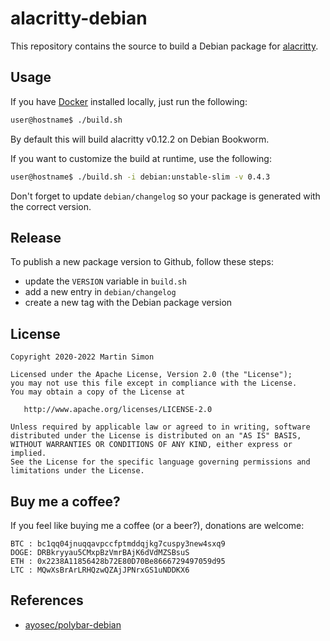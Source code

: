 # alacritty-debian

This repository contains the source to build a Debian package for [alacritty](https://github.com/alacritty/alacritty).

## Usage

If you have [Docker](https://www.docker.com/) installed locally, just run the following:

```bash
user@hostname$ ./build.sh
```
By default this will build alacritty v0.12.2 on Debian Bookworm.

If you want to customize the build at runtime, use the following:

```bash
user@hostname$ ./build.sh -i debian:unstable-slim -v 0.4.3
```
Don't forget to update `debian/changelog` so your package is generated with the correct version.

## Release

To publish a new package version to Github, follow these steps:
  * update the `VERSION` variable in `build.sh`
  * add a new entry in `debian/changelog`
  * create a new tag with the Debian package version

## License

```
Copyright 2020-2022 Martin Simon

Licensed under the Apache License, Version 2.0 (the "License");
you may not use this file except in compliance with the License.
You may obtain a copy of the License at

   http://www.apache.org/licenses/LICENSE-2.0

Unless required by applicable law or agreed to in writing, software
distributed under the License is distributed on an "AS IS" BASIS,
WITHOUT WARRANTIES OR CONDITIONS OF ANY KIND, either express or implied.
See the License for the specific language governing permissions and
limitations under the License.

```

## Buy me a coffee?

If you feel like buying me a coffee (or a beer?), donations are welcome:

```
BTC : bc1qq04jnuqqavpccfptmddqjkg7cuspy3new4sxq9
DOGE: DRBkryyau5CMxpBzVmrBAjK6dVdMZSBsuS
ETH : 0x2238A11856428b72E80D70Be8666729497059d95
LTC : MQwXsBrArLRHQzwQZAjJPNrxGS1uNDDKX6
```

## References

* [ayosec/polybar-debian](https://github.com/ayosec/polybar-debian)
